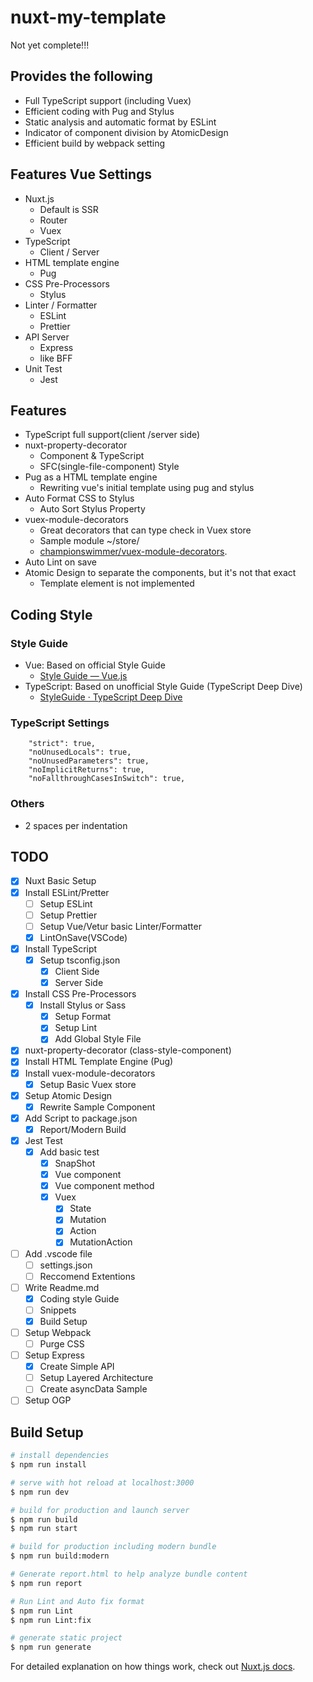 # nuxt-my-template

Not yet complete!!!

## Provides the following
- Full TypeScript support (including Vuex)
- Efficient coding with Pug and Stylus
- Static analysis and automatic format by ESLint
- Indicator of component division by AtomicDesign
- Efficient build by webpack setting

## Features Vue Settings
- Nuxt.js
  - Default is SSR
  - Router
  - Vuex
- TypeScript
  - Client / Server
- HTML template engine
  - Pug
- CSS Pre-Processors
  - Stylus
- Linter / Formatter
  - ESLint
  - Prettier
- API Server
  - Express
  - like BFF
- Unit Test
  - Jest

## Features

- TypeScript full support(client /server side)
- nuxt-property-decorator
  - Component & TypeScript
  - SFC(single-file-component) Style
- Pug as a HTML template engine
  - Rewriting vue's initial template using pug and stylus
- Auto Format CSS to Stylus
  - Auto Sort Stylus Property
- vuex-module-decorators
  - Great decorators that can type check in Vuex store
  - Sample module  ~/store/
  - [championswimmer/vuex-module-decorators](https://github.com/championswimmer/vuex-module-decorators).
- Auto Lint on save
- Atomic Design to separate the components, but it's not that exact
  - Template element is not implemented

## Coding Style

### Style Guide

- Vue: Based on official Style Guide
  - [Style Guide — Vue.js](https://vuejs.org/v2/style-guide/index.html)
- TypeScript: Based on unofficial Style Guide (TypeScript Deep Dive)
  - [StyleGuide · TypeScript Deep Dive](https://basarat.gitbooks.io/typescript/docs/styleguide/styleguide.html)

### TypeScript Settings

```
	"strict": true,
	"noUnusedLocals": true,
	"noUnusedParameters": true,
	"noImplicitReturns": true,
	"noFallthroughCasesInSwitch": true,
```

### Others

- 2 spaces per indentation

## TODO

- [x] Nuxt Basic Setup
- [x] Install ESLint/Pretter
  - [ ] Setup ESLint
  - [ ] Setup Prettier
  - [ ] Setup Vue/Vetur basic Linter/Formatter
  - [x] LintOnSave(VSCode)
- [x] Install TypeScript
  - [x] Setup tsconfig.json
    - [x] Client Side
    - [x] Server Side
- [x] Install CSS Pre-Processors
  - [x] Install Stylus or Sass
    - [x] Setup Format
    - [x] Setup Lint
    - [x] Add Global Style File
- [x] nuxt-property-decorator (class-style-component)
- [x] Install HTML Template Engine (Pug)
- [x] Install vuex-module-decorators
  - [x] Setup Basic Vuex store
- [x] Setup Atomic Design
  - [x] Rewrite Sample Component
- [x] Add Script to package.json
  - [x] Report/Modern Build
- [x] Jest Test
  - [x] Add basic test
    - [x] SnapShot
    - [x] Vue component
    - [x] Vue component method
    - [x] Vuex
      - [x] State
      - [x] Mutation
      - [x] Action
      - [x] MutationAction
- [ ] Add .vscode file
  - [ ] settings.json
  - [ ] Reccomend Extentions
- [ ] Write Readme.md
  - [x] Coding style Guide
  - [ ] Snippets
  - [x] Build Setup
- [ ] Setup Webpack
  - [ ] Purge CSS
- [ ] Setup Express
  - [x] Create Simple API
  - [ ] Setup Layered Architecture
  - [ ] Create asyncData Sample
- [ ] Setup OGP

## Build Setup

```bash
# install dependencies
$ npm run install

# serve with hot reload at localhost:3000
$ npm run dev

# build for production and launch server
$ npm run build
$ npm run start

# build for production including modern bundle 
$ npm run build:modern

# Generate report.html to help analyze bundle content
$ npm run report

# Run Lint and Auto fix format
$ npm run Lint
$ npm run Lint:fix

# generate static project
$ npm run generate
```

For detailed explanation on how things work, check out [Nuxt.js docs](https://nuxtjs.org).

